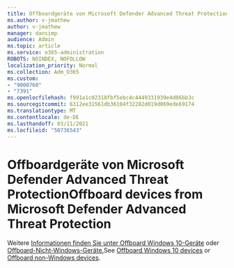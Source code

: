 ```yaml
---
title: Offboardgeräte von Microsoft Defender Advanced Threat Protection
ms.author: v-jmathew
author: v-jmathew
manager: dansimp
audience: Admin
ms.topic: article
ms.service: o365-administration
ROBOTS: NOINDEX, NOFOLLOW
localization_priority: Normal
ms.collection: Adm_O365
ms.custom:
- "9000760"
- "7391"
ms.openlocfilehash: f991a1c02318fbf5ebc4c4449331939e4d06bb3c
ms.sourcegitcommit: 6312ee31561db36104f32282d019d069ede69174
ms.translationtype: MT
ms.contentlocale: de-DE
ms.lasthandoff: 03/11/2021
ms.locfileid: "50736543"
---
```

# <a name="offboard-devices-from-microsoft-defender-advanced-threat-protection"></a><span data-ttu-id="e28bb-102">Offboardgeräte von Microsoft Defender Advanced Threat Protection</span><span class="sxs-lookup"><span data-stu-id="e28bb-102">Offboard devices from Microsoft Defender Advanced Threat Protection</span></span>

<span data-ttu-id="e28bb-103">Weitere [Informationen finden Sie unter Offboard Windows 10-Geräte](https://go.microsoft.com/fwlink/?linkid=2143629) oder [Offboard-Nicht-Windows-Geräte.](https://go.microsoft.com/fwlink/?linkid=2143630)</span><span class="sxs-lookup"><span data-stu-id="e28bb-103">See [Offboard Windows 10 devices](https://go.microsoft.com/fwlink/?linkid=2143629) or [Offboard non-Windows devices](https://go.microsoft.com/fwlink/?linkid=2143630).</span></span>
